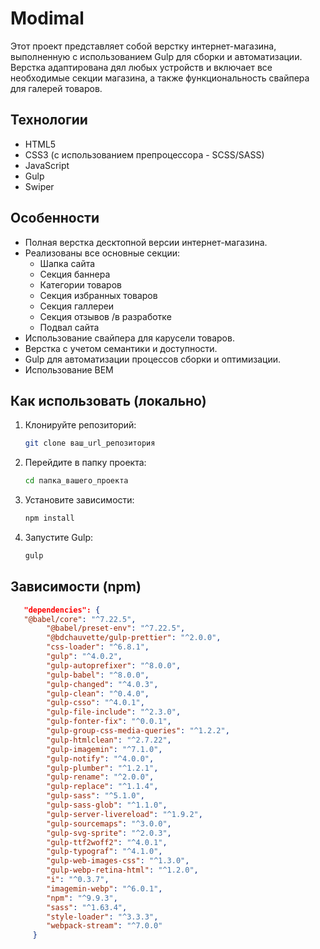 # Modimal

Этот проект представляет собой верстку интернет-магазина, выполненную с использованием Gulp для сборки и автоматизации. Верстка адаптирована дял любых устройств и включает все необходимые секции магазина, а также функциональность свайпера для галерей товаров.

## Технологии

*   HTML5
*   CSS3 (с использованием препроцессора - SCSS/SASS)
*   JavaScript
*   Gulp
*   Swiper

## Особенности

*   Полная верстка десктопной версии интернет-магазина.
*   Реализованы все основные секции:
    *   Шапка сайта
    *   Секция баннера
    *   Категории товаров
    *   Секция избранных товаров
    *   Секция галлереи
    *   Секция отзывов /в разработке
    *   Подвал сайта
*   Использование свайпера для карусели товаров.
*   Верстка с учетом семантики и доступности.
*   Gulp для автоматизации процессов сборки и оптимизации.
*   Использование BEM

## Как использовать (локально)

1.  Клонируйте репозиторий:
    ```bash
    git clone ваш_url_репозитория
    ```
2.  Перейдите в папку проекта:
    ```bash
    cd папка_вашего_проекта
    ```
3.  Установите зависимости:
    ```bash
    npm install
    ```
4.  Запустите Gulp:
    ```bash
    gulp
    ```
## Зависимости (npm)

```json
   "dependencies": {
   "@babel/core": "^7.22.5",
		"@babel/preset-env": "^7.22.5",
		"@bdchauvette/gulp-prettier": "^2.0.0",
		"css-loader": "^6.8.1",
		"gulp": "^4.0.2",
		"gulp-autoprefixer": "^8.0.0",
		"gulp-babel": "^8.0.0",
		"gulp-changed": "^4.0.3",
		"gulp-clean": "^0.4.0",
		"gulp-csso": "^4.0.1",
		"gulp-file-include": "^2.3.0",
		"gulp-fonter-fix": "^0.0.1",
		"gulp-group-css-media-queries": "^1.2.2",
		"gulp-htmlclean": "^2.7.22",
		"gulp-imagemin": "^7.1.0",
		"gulp-notify": "^4.0.0",
		"gulp-plumber": "^1.2.1",
		"gulp-rename": "^2.0.0",
		"gulp-replace": "^1.1.4",
		"gulp-sass": "^5.1.0",
		"gulp-sass-glob": "^1.1.0",
		"gulp-server-livereload": "^1.9.2",
		"gulp-sourcemaps": "^3.0.0",
		"gulp-svg-sprite": "^2.0.3",
		"gulp-ttf2woff2": "^4.0.1",
		"gulp-typograf": "^4.1.0",
		"gulp-web-images-css": "^1.3.0",
		"gulp-webp-retina-html": "^1.2.0",
		"i": "^0.3.7",
		"imagemin-webp": "^6.0.1",
		"npm": "^9.9.3",
		"sass": "^1.63.4",
		"style-loader": "^3.3.3",
		"webpack-stream": "^7.0.0"
     }
```
